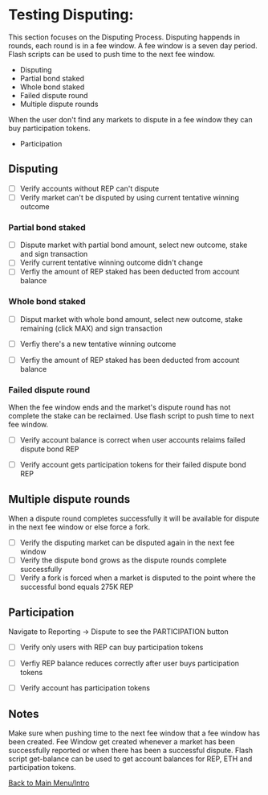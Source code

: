 # Testing Disputing:

This section focuses on the Disputing Process. Disputing happends in rounds, each round is in a fee window. A fee window is a seven day period. Flash scripts can be used to push time to the next fee window.
  * Disputing
  * Partial bond staked
  * Whole bond staked
  * Failed dispute round
  * Multiple dispute rounds

When the user don't find any markets to dispute in a fee window they can buy participation tokens.
  * Participation 

## Disputing

- [ ] Verify accounts without REP can't dispute
- [ ] Verify market can't be disputed by using current tentative winning outcome

### Partial bond staked

- [ ] Dispute market with partial bond amount, select new outcome, stake and sign transaction
- [ ] Verify current tentative winning outcome didn't change
- [ ] Verfiy the amount of REP staked has been deducted from account balance

### Whole bond staked

- [ ] Disput market with whole bond amount, select new outcome, stake remaining (click MAX) and sign transaction
- [ ] Verfiy there's a new tentative winning outcome
- [ ] Verfiy the amount of REP staked has been deducted from account balance


### Failed dispute round

When the fee window ends and the market's dispute round has not complete the stake can be reclaimed. Use flash script to push time to next fee window.

- [ ] Verify account balance is correct when user accounts relaims failed dispute bond REP
- [ ] Verify account gets participation tokens for their failed dispute bond REP 


## Multiple dispute rounds

When a dispute round completes successfully it will be available for dispute in the next fee window or else force a fork. 

- [ ] Verify the disputing market can be disputed again in the next fee window
- [ ] Verify the dispute bond grows as the dispute rounds complete successfully
- [ ] Verify a fork is forced when a market is disputed to the point where the successful bond equals 275K REP

## Participation

Navigate to Reporting -> Dispute to see the PARTICIPATION button

- [ ] Verify only users with REP can buy participation tokens
- [ ] Verfiy REP balance reduces correctly after user buys participation tokens
- [ ] Verify account has participation tokens


## Notes

Make sure when pushing time to the next fee window that a fee window has been created. Fee Window get created whenever a market has been successfully reported or when there has been a successful dispute. Flash script get-balance can be used to get account balances for REP, ETH and participation tokens.

[Back to Main Menu/Intro](https://github.com/AugurProject/augur-walkthrough/)